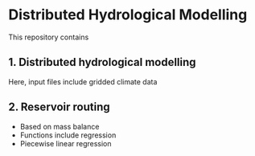 # Distributed Hydrological Modelling
This repository contains 
## 1. Distributed hydrological modelling 
Here, input files include gridded climate data 
## 2. Reservoir routing
- Based on mass balance
- Functions include regression
- Piecewise linear regression

